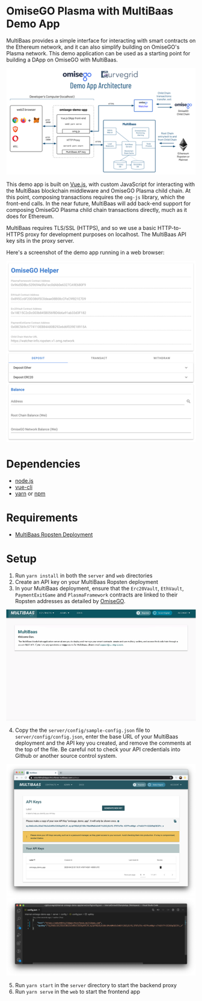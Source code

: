 # OmiseGO Plasma with MultiBaas Demo App

MultiBaas provides a simple interface for interacting with smart contracts on the Ethereum network, and it can also simplify building on OmiseGO's Plasma network. This demo application can be used as a starting point for building a DApp on OmiseGO with MultiBaas.

![OmiseGO MultiBaas demo app architecture](omisego-multibaas-demo-app-architecture.png)

This demo app is built on [Vue.js](https://vuejs.org/), with custom JavaScript for interacting with the MultiBaas blockchain middleware and OmiseGO Plasma child chain. At this point, composing transactions requires the `omg-js` library, which the front-end calls. In the near future, MultiBaas will add back-end support for composing OmiseGO Plasma child chain transactions directly, much as it does for Ethereum.

MultiBaas requires TLS/SSL (HTTPS), and so we use a basic HTTP-to-HTTPS proxy for development purposes on localhost. The MultiBaas API key sits in the proxy server.

Here's a screenshot of the demo app running in a web browser:

![OmiseGO MultiBaas demo app ready](omisego-app-ready.png)

# Dependencies
- [node.js](https://nodejs.org/)
- [vue-cli](https://cli.vuejs.org/)
- [yarn](https://yarnpkg.com/) or [npm](https://www.npmjs.com/)

# Requirements
- [MultiBaas Ropsten Deployment](https://www.curvegrid.com/docs/3-0-getting-started-creating-a-multibaas-deployment/)

# Setup
1. Run `yarn install` in both the `server` and `web` directories
2. Create an API key on your MultiBaas Ropsten deployment
3. In your MultiBaas deployment, ensure that the `Erc20Vault`, `EthVault`, `PaymentExitGame` and `PlasmaFramework` contracts are linked to their Ropsten addresses as detailed by [OmiseGO](https://docs.omg.network/network-connection-details).

![link-ethvault-contract](multibaas-link-contract.gif)

4. Copy the the `server/config/sample-config.json` file to `server/config/config.json`, enter the base URL of your MultiBaas deployment and the API key you created, and remove the comments at the top of the file. Be careful not to check your API credentials into Github or another source control system.

<img width="1376" alt="Creating API Key" src="multibaas-api-key.png">

<img width="1220" alt="API Key in Code" src="setup-config-file.png">

5. Run `yarn start` in the `server` directory to start the backend proxy
6. Run `yarn serve` in the `web` to start the frontend app
